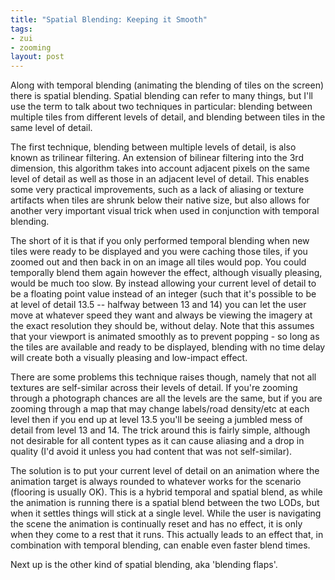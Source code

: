 ```yaml
--- 
title: "Spatial Blending: Keeping it Smooth"
tags: 
- zui
- zooming
layout: post
---
```

Along with temporal blending (animating the blending of tiles on the screen)
there is spatial blending. Spatial blending can refer to many things, but I'll
use the term to talk about two techniques in particular: blending between
multiple tiles from different levels of detail, and blending between tiles in
the same level of detail.

The first technique, blending between multiple levels of detail, is also known
as trilinear filtering. An extension of bilinear filtering into the 3rd
dimension, this algorithm takes into account adjacent pixels on the same level
of detail as well as those in an adjacent level of detail. This enables some
very practical improvements, such as a lack of aliasing or texture artifacts
when tiles are shrunk below their native size, but also allows for another
very important visual trick when used in conjunction with temporal blending.

The short of it is that if you only performed temporal blending when new tiles
were ready to be displayed and you were caching those tiles, if you zoomed out
and then back in on an image all tiles would pop. You could temporally blend
them again however the effect, although visually pleasing, would be much too
slow. By instead allowing your current level of detail to be a floating point
value instead of an integer (such that it's possible to be at level of detail
13.5 -- halfway between 13 and 14) you can let the user move at whatever speed
they want and always be viewing the imagery at the exact resolution they
should be, without delay. Note that this assumes that your viewport is
animated smoothly as to prevent popping - so long as the tiles are available
and ready to be displayed, blending with no time delay will create both a
visually pleasing and low-impact effect.

There are some problems this technique raises though, namely that not all
textures are self-similar across their levels of detail. If you're zooming
through a photograph chances are all the levels are the same, but if you are
zooming through a map that may change labels/road density/etc at each level
then if you end up at level 13.5 you'll be seeing a jumbled mess of detail
from level 13 and 14. The trick around this is fairly simple, although not
desirable for all content types as it can cause aliasing and a drop in quality
(I'd avoid it unless you had content that was not self-similar).

The solution is to put your current level of detail on an animation where the
animation target is always rounded to whatever works for the scenario
(flooring is usually OK). This is a hybrid temporal and spatial blend, as
while the animation is running there is a spatial blend between the two LODs,
but when it settles things will stick at a single level. While the user is
navigating the scene the animation is continually reset and has no effect, it
is only when they come to a rest that it runs. This actually leads to an
effect that, in combination with temporal blending, can enable even faster
blend times.

Next up is the other kind of spatial blending, aka 'blending flaps'.

